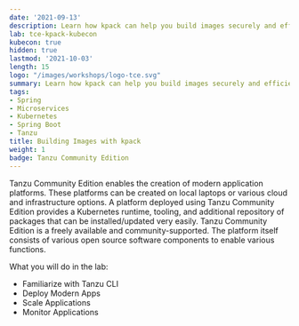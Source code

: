 ```yaml
---
date: '2021-09-13'
description: Learn how kpack can help you build images securely and efficiently
lab: tce-kpack-kubecon
kubecon: true
hidden: true
lastmod: '2021-10-03'
length: 15
logo: "/images/workshops/logo-tce.svg"
summary: Learn how kpack can help you build images securely and efficiently
tags:
- Spring
- Microservices
- Kubernetes
- Spring Boot
- Tanzu
title: Building Images with kpack
weight: 1
badge: Tanzu Community Edition
---
```


Tanzu Community Edition enables the creation of modern application platforms. These platforms can be created on local laptops or various cloud and infrastructure options. A platform deployed using Tanzu Community Edition provides a Kubernetes runtime, tooling, and additional repository of packages that can be installed/updated very easily. Tanzu Community Edition is a freely available and community-supported. The platform itself consists of various open source software components to enable various functions. 

What you will do in the lab:
- Familiarize with Tanzu CLI
- Deploy Modern Apps
- Scale Applications
- Monitor Applications